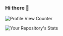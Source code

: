 ### Hi there 👋

<!--
**RomanSkrypnyk-main/RomanSkrypnyk-main** is a ✨ _special_ ✨ repository because its `README.md` (this file) appears on your GitHub profile.

Here are some ideas to get you started:

- 🔭 I’m currently working on GL
- 🌱 I’m currently learning JAVA
- 👯 I’m looking to collaborate on ...
- 🤔 I’m looking for help with ...
- 💬 Ask me about ...
- 📫 How to reach me: skrypnyk.rma@gmail.com
- 😄 Pronouns: ...
- ⚡ Fun fact: Time Person of the Year 2006
-->

![Profile View Counter](https://komarev.com/ghpvc/?username=RomanSkrypnyk-main)

![Your Repository's Stats](https://github-readme-stats.vercel.app/api/top-langs/?username=RomanSkrypnyk-main&theme=blue-black)


